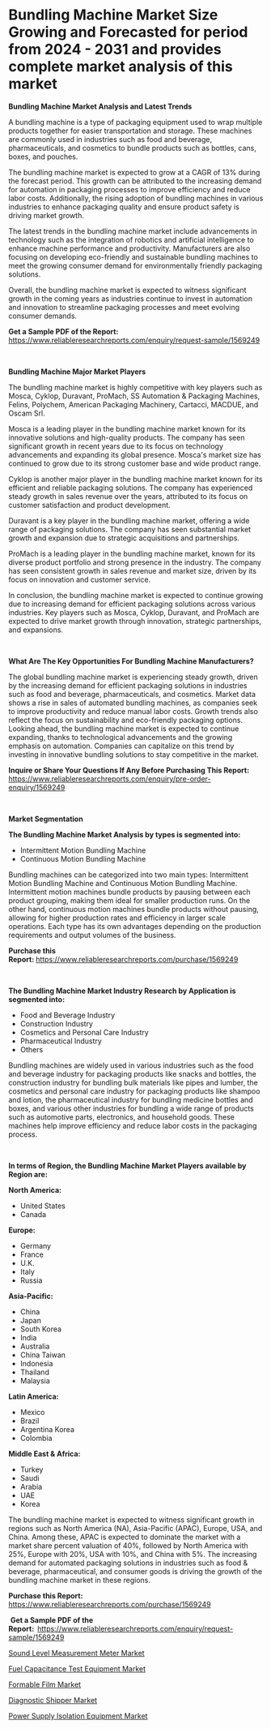 <p><h1>Bundling Machine Market Size Growing and Forecasted for period from 2024 - 2031 and provides complete market analysis of this market</h1></p><p><strong>Bundling Machine Market Analysis and Latest Trends</strong></p>
<p><p>A bundling machine is a type of packaging equipment used to wrap multiple products together for easier transportation and storage. These machines are commonly used in industries such as food and beverage, pharmaceuticals, and cosmetics to bundle products such as bottles, cans, boxes, and pouches.</p><p>The bundling machine market is expected to grow at a CAGR of 13% during the forecast period. This growth can be attributed to the increasing demand for automation in packaging processes to improve efficiency and reduce labor costs. Additionally, the rising adoption of bundling machines in various industries to enhance packaging quality and ensure product safety is driving market growth.</p><p>The latest trends in the bundling machine market include advancements in technology such as the integration of robotics and artificial intelligence to enhance machine performance and productivity. Manufacturers are also focusing on developing eco-friendly and sustainable bundling machines to meet the growing consumer demand for environmentally friendly packaging solutions.</p><p>Overall, the bundling machine market is expected to witness significant growth in the coming years as industries continue to invest in automation and innovation to streamline packaging processes and meet evolving consumer demands.</p></p>
<p><strong>Get a Sample PDF of the Report:&nbsp;</strong> <a href="https://www.reliableresearchreports.com/enquiry/request-sample/1569249">https://www.reliableresearchreports.com/enquiry/request-sample/1569249</a></p>
<p>&nbsp;</p>
<p><strong>Bundling Machine Major Market Players</strong></p>
<p><p>The bundling machine market is highly competitive with key players such as Mosca, Cyklop, Duravant, ProMach, SS Automation & Packaging Machines, Felins, Polychem, American Packaging Machinery, Cartacci, MACDUE, and Oscam Srl. </p><p>Mosca is a leading player in the bundling machine market known for its innovative solutions and high-quality products. The company has seen significant growth in recent years due to its focus on technology advancements and expanding its global presence. Mosca's market size has continued to grow due to its strong customer base and wide product range.</p><p>Cyklop is another major player in the bundling machine market known for its efficient and reliable packaging solutions. The company has experienced steady growth in sales revenue over the years, attributed to its focus on customer satisfaction and product development.</p><p>Duravant is a key player in the bundling machine market, offering a wide range of packaging solutions. The company has seen substantial market growth and expansion due to strategic acquisitions and partnerships.</p><p>ProMach is a leading player in the bundling machine market, known for its diverse product portfolio and strong presence in the industry. The company has seen consistent growth in sales revenue and market size, driven by its focus on innovation and customer service.</p><p>In conclusion, the bundling machine market is expected to continue growing due to increasing demand for efficient packaging solutions across various industries. Key players such as Mosca, Cyklop, Duravant, and ProMach are expected to drive market growth through innovation, strategic partnerships, and expansions.</p></p>
<p>&nbsp;</p>
<p><strong>What Are The Key Opportunities For Bundling Machine Manufacturers?</strong></p>
<p><p>The global bundling machine market is experiencing steady growth, driven by the increasing demand for efficient packaging solutions in industries such as food and beverage, pharmaceuticals, and cosmetics. Market data shows a rise in sales of automated bundling machines, as companies seek to improve productivity and reduce manual labor costs. Growth trends also reflect the focus on sustainability and eco-friendly packaging options. Looking ahead, the bundling machine market is expected to continue expanding, thanks to technological advancements and the growing emphasis on automation. Companies can capitalize on this trend by investing in innovative bundling solutions to stay competitive in the market.</p></p>
<p><strong>Inquire or Share Your Questions If Any Before Purchasing This Report:</strong> <a href="https://www.reliableresearchreports.com/enquiry/pre-order-enquiry/1569249">https://www.reliableresearchreports.com/enquiry/pre-order-enquiry/1569249</a></p>
<p>&nbsp;</p>
<p><strong>Market Segmentation</strong></p>
<p><strong>The Bundling Machine Market Analysis by types is segmented into:</strong></p>
<p><ul><li>Intermittent Motion Bundling Machine</li><li>Continuous Motion Bundling Machine</li></ul></p>
<p><p>Bundling machines can be categorized into two main types: Intermittent Motion Bundling Machine and Continuous Motion Bundling Machine. Intermittent motion machines bundle products by pausing between each product grouping, making them ideal for smaller production runs. On the other hand, continuous motion machines bundle products without pausing, allowing for higher production rates and efficiency in larger scale operations. Each type has its own advantages depending on the production requirements and output volumes of the business.</p></p>
<p><strong>Purchase this Report:&nbsp;</strong><a href="https://www.reliableresearchreports.com/purchase/1569249">https://www.reliableresearchreports.com/purchase/1569249</a></p>
<p>&nbsp;</p>
<p><strong>The Bundling Machine Market Industry Research by Application is segmented into:</strong></p>
<p><ul><li>Food and Beverage Industry</li><li>Construction Industry</li><li>Cosmetics and Personal Care Industry</li><li>Pharmaceutical Industry</li><li>Others</li></ul></p>
<p><p>Bundling machines are widely used in various industries such as the food and beverage industry for packaging products like snacks and bottles, the construction industry for bundling bulk materials like pipes and lumber, the cosmetics and personal care industry for packaging products like shampoo and lotion, the pharmaceutical industry for bundling medicine bottles and boxes, and various other industries for bundling a wide range of products such as automotive parts, electronics, and household goods. These machines help improve efficiency and reduce labor costs in the packaging process.</p></p>
<p>&nbsp;</p>
<p><strong>In terms of Region, the Bundling Machine Market Players available by Region are:</strong></p>
<p>
    <p> <strong> North America: </strong>
        <ul>
            <li>United States</li>
            <li>Canada</li>
        </ul>
        </p> 
    <p> <strong> Europe: </strong>
        <ul>
            <li>Germany</li>
            <li>France</li>
            <li>U.K.</li>
            <li>Italy</li>
            <li>Russia</li>
        </ul>
        </p> 
    <p> <strong> Asia-Pacific: </strong>
        <ul>
            <li>China</li>
            <li>Japan</li>
            <li>South Korea</li>
            <li>India</li>
            <li>Australia</li>
            <li>China Taiwan</li>
            <li>Indonesia</li>
            <li>Thailand</li>
            <li>Malaysia</li>
        </ul>
        </p> 
    <p> <strong> Latin America: </strong>
        <ul>
            <li>Mexico</li>
            <li>Brazil</li>
            <li>Argentina Korea</li>
            <li>Colombia</li>
        </ul>
        </p> 
    <p> <strong> Middle East & Africa: </strong>
        <ul>
            <li>Turkey</li>
            <li>Saudi</li>
            <li>Arabia</li>
            <li>UAE</li>
            <li>Korea</li>
        </ul>
    </p>
    </p>
<p><p>The bundling machine market is expected to witness significant growth in regions such as North America (NA), Asia-Pacific (APAC), Europe, USA, and China. Among these, APAC is expected to dominate the market with a market share percent valuation of 40%, followed by North America with 25%, Europe with 20%, USA with 10%, and China with 5%. The increasing demand for automated packaging solutions in industries such as food & beverage, pharmaceutical, and consumer goods is driving the growth of the bundling machine market in these regions.</p></p>
<p><strong>Purchase this Report: </strong><a href="https://www.reliableresearchreports.com/purchase/1569249">https://www.reliableresearchreports.com/purchase/1569249</a></p>
<p>&nbsp;<strong>Get a Sample PDF of the Report:&nbsp;&nbsp;</strong><a href="https://www.reliableresearchreports.com/enquiry/request-sample/1569249">https://www.reliableresearchreports.com/enquiry/request-sample/1569249</a></p>
<p><strong></strong></p>
<p><p><a href="https://github.com/mancsybtousav/Market-Research-Report-List-1/blob/main/sound-level-measurement-meter-market.md">Sound Level Measurement Meter Market</a></p><p><a href="https://github.com/josesg55/Market-Research-Report-List-1/blob/main/fuel-capacitance-test-equipment-market.md">Fuel Capacitance Test Equipment Market</a></p><p><a href="https://github.com/josesg55/Market-Research-Report-List-1/blob/main/formable-film-market.md">Formable Film Market</a></p><p><a href="https://github.com/indrystar/Market-Research-Report-List-2/blob/main/diagnostic-shipper-market.md">Diagnostic Shipper Market</a></p><p><a href="https://github.com/AKSHATREPORTPRIME/Market-Research-Report-List-3/blob/main/power-supply-isolation-equipment-market.md">Power Supply Isolation Equipment Market</a></p></p>